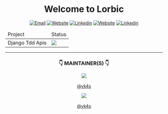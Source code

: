 <div align='center'>

# Welcome to Lorbic

</div>
  
<div align='center'>

[![Email](https://img.shields.io/badge/Lorbic-Email-yellow.svg?maxAge=3600)](mailto:lorbic@lrbc.ml)
[![Website](https://img.shields.io/badge/Lorbic-Github-black.svg?maxAge=3600)](https://github.com/lorbic/)
[![Linkedin](https://img.shields.io/badge/Lorbic-Linkedin-0077b5.svg?maxAge=3600)](https://www.linkedin.com/company/lorbic)
[![Website](https://img.shields.io/badge/Vikash-Github-black.svg?maxAge=3600)](https://github.com/vk4s/)
[![Linkedin](https://img.shields.io/badge/Vikash%20Patel-Linkedin-0077b5.svg?maxAge=3600)](https://www.linkedin.com/in/vikaspatelp83)
  
</div>

<table align='center'> 
  <thead> 
    <tr>
      <td> Project </td>
      <td> Status </td>
    </tr>
  </thead>
  <tbody>
    <tr>
      <td>
        Django Tdd Apis 
      </td>
      <td>  
        <img src='https://github.com/lorbic/django-tdd-apis/actions/workflows/django.yml/badge.svg' />
      </td>
    </tr>
  </tbody>
</table>

<!-- Maintainer Picture -->
<hr>
<div align='center'>
  <h3>👇 MAINTAINER(S) 👇</h3> 
  <a href = "https://github.com/vk4s" target='_BLANK'>
    <figure>
      <img src = "https://contrib.rocks/image?repo=lorbic/.github"/>
      <figcaption>
        <br>
        @vk4s
      </figcaption>
    </figure>
  </a>
  <a href = "https://github.com/ak4shp" target='_BLANK'>
    <figure>
      <img src = "https://contrib.rocks/image?repo=lorbic/.github"/>
      <figcaption>
        <br>
        @vk4s
      </figcaption>
    </figure>
  </a>
</div>



